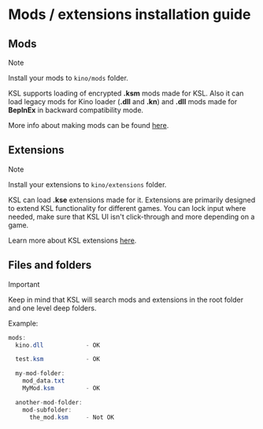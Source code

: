 ﻿# Mods / extensions installation guide

## Mods

> [!NOTE]  
> Install your mods to ```kino/mods``` folder.

KSL supports loading of encrypted **.ksm** mods made for KSL. Also it can load legacy mods for Kino loader (**.dll** and **.kn**) and **.dll** mods made for **BepInEx** in backward compatibility mode.

More info about making mods can be found [here](https://github.com/trbflxr/ksl/blob/master/doc/guide/dev/mods.md).

## Extensions

> [!NOTE]  
> Install your extensions to ```kino/extensions``` folder.

KSL can load **.kse** extensions made for it. Extensions are primarily designed to extend KSL functionality for different games. You can lock input where needed, make sure that KSL UI isn't click-through and more depending on a game.

Learn more about KSL extensions [here](https://github.com/trbflxr/ksl/blob/master/doc/guide/dev/extensions.md).

## Files and folders

> [!IMPORTANT]  
> Keep in mind that KSL will search mods and extensions in the root folder and one level deep folders.

Example:

```c#
mods:
  kino.dll            - OK

  test.ksm            - OK

  my-mod-folder:
    mod_data.txt
    MyMod.ksm         - OK

  another-mod-folder:
    mod-subfolder:
      the_mod.ksm     - Not OK  
```
